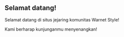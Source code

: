 ## Selamat datang!

Selamat datang di situs jejaring komunitas Warnet Style!

Kami berharap kunjunganmu menyenangkan!
